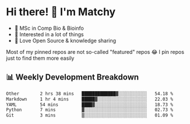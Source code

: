 # Hi there! 👋 I'm Matchy

- 🧬 MSc in Comp Bio & Bioinfo
- 🎈 Interested in a lot of things
- 💜 Love Open Source & knowledge sharing

Most of my pinned repos are not so-called "featured" repos 😂 I pin repos just to find them more easily

## 📊 Weekly Development Breakdown

<!--START_SECTION:waka-->

```txt
Other        2 hrs 38 mins   █████████████▓░░░░░░░░░░░   54.18 %
Markdown     1 hr 4 mins     █████▓░░░░░░░░░░░░░░░░░░░   22.03 %
YAML         54 mins         ████▓░░░░░░░░░░░░░░░░░░░░   18.73 %
Python       7 mins          ▓░░░░░░░░░░░░░░░░░░░░░░░░   02.73 %
Git          3 mins          ▒░░░░░░░░░░░░░░░░░░░░░░░░   01.09 %
```

<!--END_SECTION:waka-->
